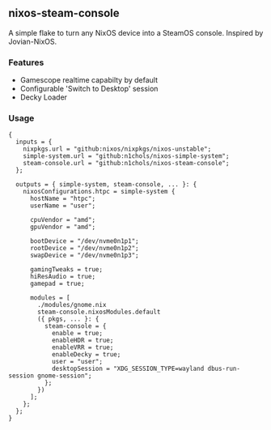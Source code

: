## nixos-steam-console
A simple flake to turn any NixOS device into a SteamOS console. Inspired by Jovian-NixOS.

### Features
- Gamescope realtime capabilty by default
- Configurable 'Switch to Desktop' session
- Decky Loader

### Usage
```nixos
{
  inputs = {
    nixpkgs.url = "github:nixos/nixpkgs/nixos-unstable";
    simple-system.url = "github:n1chols/nixos-simple-system";
    steam-console.url = "github:n1chols/nixos-steam-console";
  };

  outputs = { simple-system, steam-console, ... }: {
    nixosConfigurations.htpc = simple-system {
      hostName = "htpc";
      userName = "user";

      cpuVendor = "amd";
      gpuVendor = "amd";

      bootDevice = "/dev/nvme0n1p1";
      rootDevice = "/dev/nvme0n1p2";
      swapDevice = "/dev/nvme0n1p3";

      gamingTweaks = true;
      hiResAudio = true;
      gamepad = true;

      modules = [
        ./modules/gnome.nix
        steam-console.nixosModules.default
        ({ pkgs, ... }: {
          steam-console = {
            enable = true;
            enableHDR = true;
            enableVRR = true;
            enableDecky = true;
            user = "user";
            desktopSession = "XDG_SESSION_TYPE=wayland dbus-run-session gnome-session";
          };
        })
      ];
    };
  };
}
```
